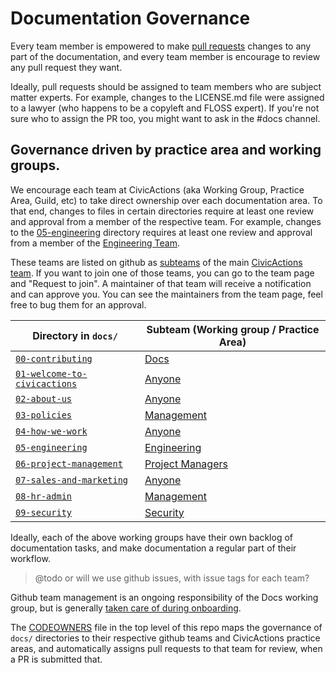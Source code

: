 # Documentation Governance

Every team member is empowered to make [pull requests](git-workflow.md) changes to any part of the documentation, and every team member is encourage to review any pull request they want.

Ideally, pull requests should be assigned to team members who are subject matter experts. For example, changes to the LICENSE.md file were assigned to a lawyer (who happens to be a copyleft and FLOSS expert).  If you're not sure who to assign the PR too, you might want to ask in the #docs channel.

## Governance driven by practice area and working groups.

We encourage each team at CivicActions (aka Working Group, Practice Area, Guild, etc) to take direct ownership over each documentation area. To that end, changes to files in certain directories require at least one review and approval from a member of the respective team. For example, changes to the [05-engineering](../05-engineering/) directory requires at least one review and approval from a member of the [Engineering Team](https://github.com/orgs/CivicActions/teams/engineering/members).

These teams are listed on github as [subteams](https://github.com/orgs/CivicActions/teams/civicactions-team/teams) of the main [CivicActions team](https://github.com/orgs/CivicActions/teams/civicactions-team). If you want to join one of those teams, you can go to the team page and "Request to join". A maintainer of that team will receive a notification and can approve you. You can see the maintainers from the team page, feel free to bug them for an approval.

| **Directory in `docs/`** | **Subteam (Working group / Practice Area)**   |
|---|---|
| [`00-contributing`](../00-contributing/) | [Docs](https://github.com/orgs/CivicActions/teams/docs/members) |
| [`01-welcome-to-civicactions`](../01-welcome-to-civicactions/)  | [Anyone](https://github.com/orgs/CivicActions/teams/civicactions-team/members) |
| [`02-about-us`](../02-about-us/) | [Anyone](https://github.com/orgs/CivicActions/teams/civicactions-team/members)  |
| [`03-policies`](../03-policies/) | [Management](https://github.com/orgs/CivicActions/teams/management/members) |
| [`04-how-we-work`](../04-how-we-work/)   | [Anyone](https://github.com/orgs/CivicActions/teams/civicactions-team/members) |
| [`05-engineering`](../05-engineering/) | [Engineering](https://github.com/orgs/CivicActions/teams/engineering/members)  |
| [`06-project-management`](../06-project-management/)  |  [Project Managers](https://github.com/orgs/CivicActions/teams/pm/members) |
| [`07-sales-and-marketing`](../07-sales-and-marketing/) | [Anyone](https://github.com/orgs/CivicActions/teams/civicactions-team/members)  |
| [`08-hr-admin`](../08-hr-admin/) |  [Management](https://github.com/orgs/CivicActions/teams/management/members)  |
| [`09-security`](../09-security/) | [Security](https://github.com/orgs/CivicActions/teams/security/members) |

Ideally, each of the above working groups have their own backlog of documentation tasks, and make documentation a regular part of their workflow.

> @todo or will we use github issues, with issue tags for each team?

Github team management is an ongoing responsibility of the Docs working group, but is generally [taken care of during onboarding]( https://trello.com/c/I5L6gPiQ/174-add-to-github).

The [CODEOWNERS](https://github.com/civicactions/handbook/blob/master/CODEOWNERS) file in the top level of this repo maps the governance of `docs/` directories to their respective github teams and CivicActions practice areas, and automatically assigns pull requests to that team for review, when a PR is submitted that.
